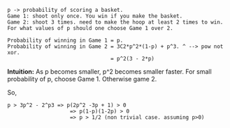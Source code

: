 ```
p -> probability of scoring a basket.
Game 1: shoot only once. You win if you make the basket.
Game 2: shoot 3 times. need to make the hoop at least 2 times to win.
For what values of p should one choose Game 1 over 2.
```
```
Probability of winning in Game 1 = p.
Probability of winning in Game 2 = 3C2*p^2*(1-p) + p^3. ^ --> pow not xor.
                                 = p^2(3 - 2*p)
```

**Intuition:** As p becomes smaller, p^2 becomes smaller faster. For small probability of p, choose Game 1.
Otherwise game 2.


So, 
```
p > 3p^2 - 2^p3 => p(2p^2 -3p + 1) > 0
                    => p(1-p)(1-2p) > 0
                    => p > 1/2 (non trivial case. assuming p>0)
```